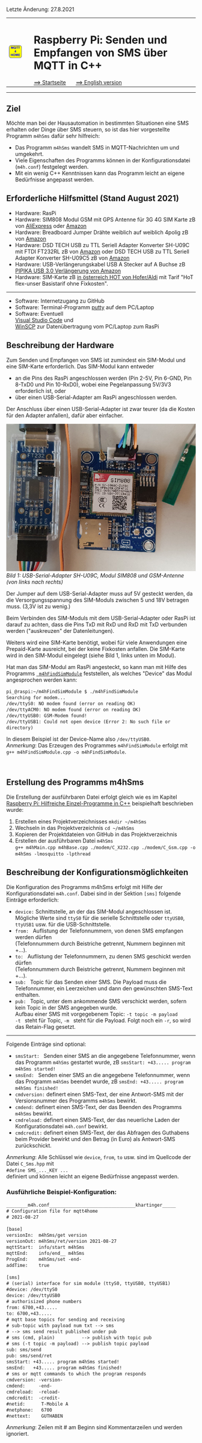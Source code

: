 Letzte &Auml;nderung: 27.8.2021   
<table><tr><td><img src="logo/mqtt4home_96.png"></img></td><td>&nbsp;</td><td>
<h1>Raspberry Pi: Senden und Empfangen von SMS &uuml;ber MQTT in C++</h1>
<a href="../liesmich.md">==> Startseite</a> &nbsp; &nbsp; &nbsp; 
<a href="m4h10_RasPiCppSms_e.md">==> English version</a> &nbsp; &nbsp; &nbsp; 
</td></tr></table><hr>
  
## Ziel
M&ouml;chte man bei der Hausautomation in bestimmten Situationen eine SMS erhalten oder Dinge &uuml;ber SMS steuern, so ist das hier vorgestellte Programm `m4hSms` daf&uuml;r sehr hilfreich:   
* Das Programm `m4hSms` wandelt SMS in MQTT-Nachrichten um und umgekehrt.   
* Viele Eigenschaften des Programms k&ouml;nnen in der Konfigurationsdatei (`m4h.conf`) festgelegt werden.   
* Mit ein wenig C++ Kenntnissen kann das Programm leicht an eigene Bed&uuml;rfnisse angepasst werden.   
## Erforderliche Hilfsmittel (Stand August 2021)
* Hardware: RasPi   
* Hardware: SIM808 Modul GSM mit GPS Antenne f&uuml;r 3G 4G SIM Karte zB von [AliExpress](https://de.aliexpress.com/item/1005002384541464.html?spm=a2g0s.9042311.0.0.5c824c4dqUu43E) oder [Amazon](https://www.amazon.de/dp/B09CM8TSX9/ref=sspa_dk_detail_0?psc=1&pd_rd_i=B09CM8TSX9&pd_rd_w=yNPjf&pf_rd_p=4f2ceb27-95e9-46ab-8808-db390b56ec01&pd_rd_wg=Muvvr&pf_rd_r=3NTH9ZQRZNE3VBZKD1YV&pd_rd_r=58ca39f9-b9f0-40b5-9b14-7f5d8a37ce1d&spLa=ZW5jcnlwdGVkUXVhbGlmaWVyPUEzN1A5OTA0NUNBTTA2JmVuY3J5cHRlZElkPUEwMzcxNzc3MlkxMFpaUTBTRjhYMSZlbmNyeXB0ZWRBZElkPUEwNzU2MTYzMjRJSlNTREJMTjVHSiZ3aWRnZXROYW1lPXNwX2RldGFpbCZhY3Rpb249Y2xpY2tSZWRpcmVjdCZkb05vdExvZ0NsaWNrPXRydWU=)   
* Hardware: Breadboard Jumper Dr&auml;hte weiblich auf weiblich 4polig zB von [Amazon](https://www.amazon.de/Female-Female-Male-Female-Male-Male-Steckbr%C3%BCcken-Drahtbr%C3%BCcken-bunt/dp/B01EV70C78/ref=sr_1_1_sspa?__mk_de_DE=%C3%85M%C3%85%C5%BD%C3%95%C3%91&dchild=1&keywords=Breadboard+Jumper+Dr%C3%A4hte&qid=1629911840&sr=8-1-spons&psc=1&spLa=ZW5jcnlwdGVkUXVhbGlmaWVyPUEzRVMzTE5FRDJTWjJSJmVuY3J5cHRlZElkPUEwODQwNzA5MUZGVVRTNVE1WDBBTiZlbmNyeXB0ZWRBZElkPUExMDAwNjg1MUFSNzFTUlhGM0hSOSZ3aWRnZXROYW1lPXNwX2F0ZiZhY3Rpb249Y2xpY2tSZWRpcmVjdCZkb05vdExvZ0NsaWNrPXRydWU=)   
* Hardware: DSD TECH USB zu TTL Seriell Adapter Konverter SH-U09C mit FTDI FT232RL zB von [Amazon](https://www.amazon.de/gp/product/B07BBPX8B8/ref=ppx_yo_dt_b_asin_title_o09_s00?ie=UTF8&psc=1) oder DSD TECH USB zu TTL Seriell Adapter Konverter SH-U09C5 zB von [Amazon](https://www.amazon.de/DSD-TECH-SH-U09C5-Konverterkabel-Unterst%C3%BCtzung/dp/B07WX2DSVB/ref=sr_1_10?__mk_de_DE=%C3%85M%C3%85%C5%BD%C3%95%C3%91&dchild=1&keywords=DSD+TECH+USB+zu+TTL+Seriell+Adapter+Konverter&qid=1629910857&s=computers&sr=1-10)   
* Hardware: USB-Verl&auml;ngerungskabel USB A Stecker auf A Buchse zB [PIPIKA USB 3.0 Verl&auml;ngerung von Amazon](https://www.amazon.de/Verl%C3%A4ngerung-Verl%C3%A4ngerungskabel-Superschnelle-Vergoldeten-Kartenleseger%C3%A4t/dp/B08BHWJLLS/ref=sr_1_4?__mk_de_DE=%C3%85M%C3%85%C5%BD%C3%95%C3%91&dchild=1&keywords=USB+verl%C3%A4ngerungskabel+A-Buchse+1m&qid=1629911382&smid=A3PTYKYXFT73EG&sr=8-4)   
* Hardware: SIM-Karte zB [in &ouml;sterreich HOT von Hofer/Aldi](https://www.hot.at/tarife.html?gclid=CjwKCAjw1JeJBhB9EiwAV612y80Gd6MxAkyvJRJ2BAeTtinSp9OnIBslTwBgd_B-iJANhbW7v5TQSBoCckgQAvD_BwE) mit Tarif "HoT flex-unser Basistarif ohne Fixkosten".   
---   
* Software: Internetzugang zu GitHub   
* Software: Terminal-Programm [putty](https://www.chiark.greenend.org.uk/~sgtatham/putty/latest.html) auf dem PC/Laptop   
* Software: Eventuell   
   [Visual Studio Code](https://code.visualstudio.com/) und   
   [WinSCP](https://winscp.net/eng/docs/lang:de) zur Daten&uuml;bertragung vom PC/Laptop zum RasPi   


## Beschreibung der Hardware
Zum Senden und Empfangen von SMS ist zumindest ein SIM-Modul und eine SIM-Karte erforderlich. Das SIM-Modul kann entweder
* an die Pins des RasPi angeschlossen werden (Pin 2-5V, Pin 6-GND, Pin 8-TxD0 und Pin 10-RxD0), wobei eine Pegelanpassung 5V/3V3 erforderlich ist, oder   
* &uuml;ber einen USB-Serial-Adapter am RasPi angeschlossen werden.   

Der Anschluss &uuml;ber einen USB-Serial-Adapter ist zwar teurer (da die Kosten f&uuml;r den Adapter anfallen), daf&uuml;r aber einfacher.   

![Modul SIM808 mit USB-Serial-Adapter](./images/210825_SIM808_480b.png "Modul SIM808 mit USB-Serial-Adapter")   
_Bild 1: USB-Serial-Adapter SH-U09C, Modul SIM808 und GSM-Antenne (von links nach rechts)_   
   
Der Jumper auf dem USB-Serial-Adapter muss auf 5V gesteckt werden, da die Versorgungsspannung des SIM-Moduls zwischen 5 und 18V betragen muss. (3,3V ist zu wenig.)  

Beim Verbinden des SIM-Moduls mit dem USB-Serial-Adapter oder RasPi ist darauf zu achten, dass die Pins TxD mit RxD und RxD mit TxD verbunden werden ("auskreuzen" der Datenleitungen).   

Weiters wird eine SIM-Karte ben&ouml;tigt, wobei f&uuml;r viele Anwendungen eine Prepaid-Karte ausreicht, bei der keine Fixkosten anfallen. Die SIM-Karte wird in den SIM-Modul eingelegt (siehe Bild 1, links unten im Modul).   

Hat man das SIM-Modul am RasPi angesteckt, so kann man mit Hilfe des Programms [`
m4hFindSimModule`](https://github.com/khartinger/mqtt4home/tree/main/source_RasPi/m4hFindSimModule) feststellen, als welches "Device" das Modul angesprochen werden kann:   
```   
pi_@raspi:~/m4hFindSimModule $ ./m4hFindSimModule
Searching for modem...
/dev/ttyS0: NO modem found (error on reading OK)
/dev/ttyACM0: NO modem found (error on reading OK)
/dev/ttyUSB0: GSM-Modem found!
/dev/ttyUSB1: Could not open device (Error 2: No such file or directory)
```   
In diesem Beispiel ist der Device-Name also `/dev/ttyUSB0`.   
_Anmerkung_: Das Erzeugen des Programmes `m4hFindSimModule` erfolgt mit   
`g++ m4hFindSimModule.cpp -o m4hFindSimModule`.   

&nbsp;   
## Erstellung des Programms m4hSms
Die Erstellung der ausf&uuml;hrbaren Datei erfolgt gleich wie es im Kapitel [Raspberry Pi: Hilfreiche Einzel-Programme in C++](m4h08_RasPiCppDemos.md) beispielhaft beschrieben wurde:   
1. Erstellen eines Projektverzeichnisses `mkdir ~/m4hSms`   
2. Wechseln in das Projektverzeichnis `cd ~/m4hSms`   
3. Kopieren der Projektdateien von GitHub in das Projektverzeichnis   
4. Erstellen der ausf&uuml;hrbaren Datei `m4hSms`  
   `g++ m4hMain.cpp m4hBase.cpp ./modem/C_X232.cpp ./modem/C_Gsm.cpp -o m4hSms -lmosquitto -lpthread`   

## Beschreibung der Konfigurationsm&ouml;glichkeiten
Die Konfiguration des Programms m4hSms erfolgt mit Hilfe der Konfigurationsdatei `m4h.conf`. Dabei sind in der Sektion `[sms]` folgende Eintr&auml;ge erforderlich:   
* `device:` Schnittstelle, an der das SIM-Modul angeschlossen ist. M&ouml;gliche Werte sind `ttyS0` f&uuml;r die serielle Schnittstelle oder `ttyUSB0`, `ttyUSB1` usw. f&uuml;r die USB-Schnittstelle.   
* `from: ` Auflistung der Telefonnummern, von denen SMS empfangen werden d&uuml;rfen   
   (Telefonnummern durch Beistriche getrennt, Nummern beginnen mit +...).
* `to: `  Auflistung der Telefonnummern, zu denen SMS geschickt werden d&uuml;rfen   
   (Telefonnummern durch Beistriche getrennt, Nummern beginnen mit +...).
* `sub: ` Topic f&uuml;r das Senden einer SMS. Die Payload muss die Telefonnummer, ein Leerzeichen und dann den gew&uuml;nschten SMS-Text enthalten.   
* `pub: ` Topic, unter dem ankommende SMS verschickt werden, sofern kein Topic in der SMS angegeben wurde.   
   Aufbau einer SMS mit vorgegebenem Topic: `-t topic -m payload`   
   `-t ` steht f&uuml;r Topic, `-m ` steht f&uuml;r die Payload. Folgt noch ein `-r`, so wird das Retain-Flag gesetzt.   
---   
Folgende Eintr&auml;ge sind optional:   
* `smsStart: ` Senden einer SMS an die angegebene Telefonnummer, wenn das Programm `m4hSms` gestartet wurde, zB `smsStart: +43..... program m4hSms started!`   
* `smsEnd: ` Senden einer SMS an die angegebene Telefonnummer, wenn das Programm `m4hSms` beendet wurde, zB `smsEnd: +43..... program m4hSms finished!`   
* `cmdversion:` definert einen SMS-Text, der eine Antwort-SMS mit der Versionsnummer des Programms `m4hSms` bewirkt.   
* `cmdend:` definert einen SMS-Text, der das Beenden des Programms `m4hSms` bewirkt.   
* `cmdreload:` definert einen SMS-Text, der das neuerliche Laden der Konfigurationsdatei `m4h.conf` bewirkt.   
* `cmdcredit:` definert einen SMS-Text, der das Abfragen des Guthabens beim Provider bewirkt und den Betrag (in Euro) als Antwort-SMS zur&uuml;ckschickt.   

   
_Anmerkung_: Alle Schl&uuml;ssel wie `device`, `from`, `to` usw. sind im Quellcode der Datei `C_Sms.hpp` mit   
`#define SMS_..._KEY ...`   
definiert und k&ouml;nnen leicht an eigene Bed&uuml;rfnisse angepasst werden.   

### Ausf&uuml;hrliche Beispiel-Konfiguration:
```   
________m4h.conf________________________________khartinger_____
# Configuration file for mqtt4home
# 2021-08-27

[base]
versionIn:  m4hSms/get version
versionOut: m4hSms/ret/version 2021-08-27
mqttStart:  info/start m4hSms
mqttEnd:    info/end__ m4hSms
ProgEnd:    m4hSms/set -end-
addTime:    true

[sms]
# (serial) interface for sim module (ttyS0, ttyUSB0, ttyUSB1)
#device: /dev/ttyS0
device: /dev/ttyUSB0
# authorisized phone numbers
from: 6700,+43.....
to: 6700,+43.....
# mqtt base topics for sending and receiving
# sub-topic with payload num txt --> sms
# --> sms send result published under pub
# sms (cmd, plain)          --> publish with topic pub
# sms (-t topic -m payload) --> publish topic payload
sub: sms/send
pub: sms/send/ret
smsStart: +43..... program m4hSms started!
smsEnd:   +43..... program m4hSms finished!
# sms or mqtt commands to which the program responds
cmdversion: -version-
cmdend:     -end-
cmdreload:  -reload-
cmdcredit:  -credit-
#netid:      T-Mobile A
#netphone:   6700
#nettext:    GUTHABEN
```   
_Anmerkung_: Zeilen mit # am Beginn sind Kommentarzeilen und werden ignoriert.   

